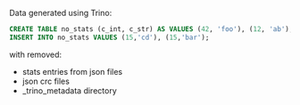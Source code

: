 Data generated using Trino:

```sql
CREATE TABLE no_stats (c_int, c_str) AS VALUES (42, 'foo'), (12, 'ab'), (null, null);
INSERT INTO no_stats VALUES (15,'cd'), (15,'bar');
```

with removed:

- stats entries from json files
- json crc files
- _trino_metadata directory
